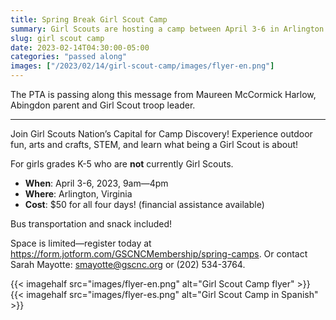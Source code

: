 ```yaml
--- 
title: Spring Break Girl Scout Camp
summary: Girl Scouts are hosting a camp between April 3-6 in Arlington.
slug: girl scout camp
date: 2023-02-14T04:30:00-05:00
categories: "passed along"
images: ["/2023/02/14/girl-scout-camp/images/flyer-en.png"]
---
```


The PTA is passing along this message from Maureen McCormick Harlow, Abingdon parent and Girl Scout troop leader.

---

Join Girl Scouts Nation’s Capital for Camp Discovery! Experience outdoor fun, arts and crafts, STEM, and learn what being a Girl Scout is about!

For girls grades K-5 who are **not** currently Girl Scouts.

- **When**: April 3-6, 2023, 9am—4pm
- **Where**: Arlington, Virginia
- **Cost**: $50 for all four days! (financial assistance available)

Bus transportation and snack included!

Space is limited—register today at https://form.jotform.com/GSCNCMembership/spring-camps. Or contact Sarah Mayotte: smayotte@gscnc.org or (202) 534-3764.

{{< imagehalf src="images/flyer-en.png" alt="Girl Scout Camp flyer" >}}
{{< imagehalf src="images/flyer-es.png" alt="Girl Scout Camp in Spanish" >}}